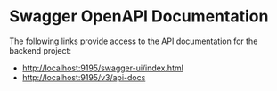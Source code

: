 # Swagger OpenAPI Documentation

The following links provide access to the API documentation for the backend project:

- [http://localhost:9195/swagger-ui/index.html](http://localhost:9195/swagger-ui/index.html)
- [http://localhost:9195/v3/api-docs](http://localhost:9195/v3/api-docs)

